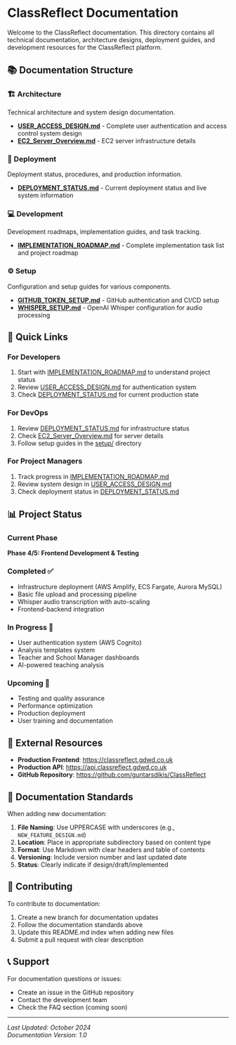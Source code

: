# ClassReflect Documentation

Welcome to the ClassReflect documentation. This directory contains all technical documentation, architecture designs, deployment guides, and development resources for the ClassReflect platform.

## 📚 Documentation Structure

### 🏗️ Architecture
Technical architecture and system design documentation.

- [**USER_ACCESS_DESIGN.md**](architecture/USER_ACCESS_DESIGN.md) - Complete user authentication and access control system design
- [**EC2_Server_Overview.md**](architecture/EC2_Server_Overview.md) - EC2 server infrastructure details

### 🚀 Deployment
Deployment status, procedures, and production information.

- [**DEPLOYMENT_STATUS.md**](deployment/DEPLOYMENT_STATUS.md) - Current deployment status and live system information

### 💻 Development
Development roadmaps, implementation guides, and task tracking.

- [**IMPLEMENTATION_ROADMAP.md**](development/IMPLEMENTATION_ROADMAP.md) - Complete implementation task list and project roadmap

### ⚙️ Setup
Configuration and setup guides for various components.

- [**GITHUB_TOKEN_SETUP.md**](setup/GITHUB_TOKEN_SETUP.md) - GitHub authentication and CI/CD setup
- [**WHISPER_SETUP.md**](setup/WHISPER_SETUP.md) - OpenAI Whisper configuration for audio processing

## 🎯 Quick Links

### For Developers
1. Start with [IMPLEMENTATION_ROADMAP.md](development/IMPLEMENTATION_ROADMAP.md) to understand project status
2. Review [USER_ACCESS_DESIGN.md](architecture/USER_ACCESS_DESIGN.md) for authentication system
3. Check [DEPLOYMENT_STATUS.md](deployment/DEPLOYMENT_STATUS.md) for current production state

### For DevOps
1. Review [DEPLOYMENT_STATUS.md](deployment/DEPLOYMENT_STATUS.md) for infrastructure status
2. Check [EC2_Server_Overview.md](architecture/EC2_Server_Overview.md) for server details
3. Follow setup guides in the [setup/](setup/) directory

### For Project Managers
1. Track progress in [IMPLEMENTATION_ROADMAP.md](development/IMPLEMENTATION_ROADMAP.md)
2. Review system design in [USER_ACCESS_DESIGN.md](architecture/USER_ACCESS_DESIGN.md)
3. Check deployment status in [DEPLOYMENT_STATUS.md](deployment/DEPLOYMENT_STATUS.md)

## 📊 Project Status

### Current Phase
**Phase 4/5: Frontend Development & Testing**

### Completed ✅
- Infrastructure deployment (AWS Amplify, ECS Fargate, Aurora MySQL)
- Basic file upload and processing pipeline
- Whisper audio transcription with auto-scaling
- Frontend-backend integration

### In Progress 🔄
- User authentication system (AWS Cognito)
- Analysis templates system
- Teacher and School Manager dashboards
- AI-powered teaching analysis

### Upcoming 📅
- Testing and quality assurance
- Performance optimization
- Production deployment
- User training and documentation

## 🔗 External Resources

- **Production Frontend**: https://classreflect.gdwd.co.uk
- **Production API**: https://api.classreflect.gdwd.co.uk
- **GitHub Repository**: https://github.com/guntarsdikis/ClassReflect

## 📝 Documentation Standards

When adding new documentation:

1. **File Naming**: Use UPPERCASE with underscores (e.g., `NEW_FEATURE_DESIGN.md`)
2. **Location**: Place in appropriate subdirectory based on content type
3. **Format**: Use Markdown with clear headers and table of contents
4. **Versioning**: Include version number and last updated date
5. **Status**: Clearly indicate if design/draft/implemented

## 🤝 Contributing

To contribute to documentation:

1. Create a new branch for documentation updates
2. Follow the documentation standards above
3. Update this README.md index when adding new files
4. Submit a pull request with clear description

## 📞 Support

For documentation questions or issues:
- Create an issue in the GitHub repository
- Contact the development team
- Check the FAQ section (coming soon)

---

*Last Updated: October 2024*  
*Documentation Version: 1.0*